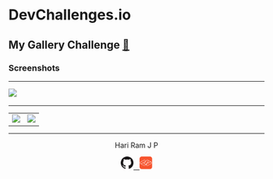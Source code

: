 
# DevChallenges.io

## My Gallery Challenge [:link:][link]

### Screenshots

---

<img src="./assets/designs/at1440px.png">

---

<table>
<tr>
<td><img src="./assets/designs/at820px.png" width="300"></td>
<td><img src="./assets/designs/at820i.png" width="300"></td>
</tr>
</table>

---

<!-- HTML content -->

<p align="center">Hari Ram J P</p>
<p align="center"><a href="https://github.com/hariramjp777/" title="GitHub Profile"><img src="./assets/images/github-icon.png" width="25"></a><a href="https://portfolio.devchallenges.io/hariramjp777" title="DevChallenges Profile">&nbsp;&nbsp;&nbsp;<img src="./assets/images/devchallenges.png" style="width: 25px;" width="25"></a></p>

[link]: https://hariramjp777.github.io/ "Live Site"
